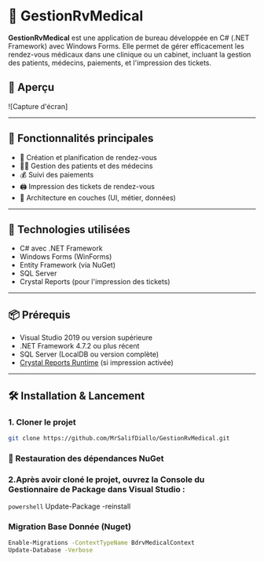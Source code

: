 # 🏥 GestionRvMedical

**GestionRvMedical** est une application de bureau développée en C# (.NET Framework) avec Windows Forms. Elle permet de gérer efficacement les rendez-vous médicaux dans une clinique ou un cabinet, incluant la gestion des patients, médecins, paiements, et l'impression des tickets.

## 📸 Aperçu

![Capture d'écran]

---

## 🚀 Fonctionnalités principales

- 📅 Création et planification de rendez-vous
- 👩‍⚕️ Gestion des patients et des médecins
- 💰 Suivi des paiements
- 🖨️ Impression des tickets de rendez-vous
- 🧠 Architecture en couches (UI, métier, données)

---

## 🧰 Technologies utilisées

- C# avec .NET Framework
- Windows Forms (WinForms)
- Entity Framework (via NuGet)
- SQL Server
- Crystal Reports (pour l'impression des tickets)

---

## 📦 Prérequis

- Visual Studio 2019 ou version supérieure
- .NET Framework 4.7.2 ou plus récent
- SQL Server (LocalDB ou version complète)
- [Crystal Reports Runtime](https://www.crystalreports.com/download/) (si impression activée)

---

## 🛠️ Installation & Lancement

### 1. Cloner le projet

```bash
git clone https://github.com/MrSalifDiallo/GestionRvMedical.git
```
### 🧰 Restauration des dépendances NuGet

### 2.Après avoir cloné le projet, ouvrez la Console du Gestionnaire de Package dans Visual Studio :

```powershell```
Update-Package -reinstall

### Migration Base Donnée (Nuget)
```bash
Enable-Migrations -ContextTypeName BdrvMedicalContext
Update-Database -Verbose

```